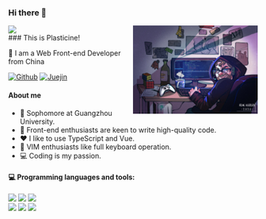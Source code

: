 ### Hi there 👋
<img align="right" alt="img" src="https://github.com/FernandoRoldan93/FernandoRoldan93/blob/master/cover_image.jpg" width="50%" height="auto" />
<img width="50%" align="right" src="https://github-readme-stats.vercel.app/api?username=Plasticine-Yang&show_icons=true&hide_border=true" />
### This is Plasticine!

🤝 I am a Web Front-end Developer from China

[![Github](https://img.shields.io/badge/-Github-000?style=flat&logo=Github&logoColor=white)](https://github.com/Plasticine-Yang)
[![Juejin](https://img.shields.io/badge/-juejin-blue)](https://juejin.cn/user/1324240506200781)


#### About me
- 🏫 Sophomore at Guangzhou University.
- 💼 Front-end enthusiasts are keen to write high-quality code.
- ❤️ I like to use TypeScript and Vue.
- 📓 VIM enthusiasts like full keyboard operation.
- 💻 Coding is my passion.

#### :computer: Programming languages and tools: 
<p>
<code><img width="10%" src="https://www.vectorlogo.zone/logos/w3_html5/w3_html5-ar21.svg"></code>
<code><img width="10%" src="https://www.vectorlogo.zone/logos/w3_css/w3_css-ar21.svg"></code>
<code><img width="10%" src="https://www.vectorlogo.zone/logos/javascript/javascript-ar21.svg"></code>
<br />
<code><img width="8%" src="https://www.vectorlogo.zone/logos/vuejs/vuejs-ar21.svg"></code>
<code><img width="10%" src="https://www.vectorlogo.zone/logos/typescriptlang/typescriptlang-ar21.svg"></code>
<code><img width="10%" src="https://www.vectorlogo.zone/logos/neovimio/neovimio-ar21.svg"></code>
</p>
